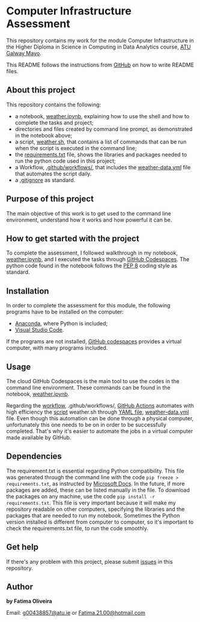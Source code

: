 # Computer Infrastructure Assessment

This repository contains my work for the module Computer Infrastructure in the Higher Diploma in Science in Computing in Data Analytics course, [ATU Galway Mayo](https://www.gmit.ie/).

This README follows the instructions from [GitHub](https://docs.github.com/en/repositories/managing-your-repositorys-settings-and-features/customizing-your-repository/about-readmes) on how to write README files.

## About this project

 This repository contains the following:
 - a notebook, [weather.ipynb](https://github.com/FatimaBOliveira/computer-infrastructure-assessment/blob/main/weather.ipynb), explaining how to use the shell and how to complete the tasks and project;
 - directories and files created by command line prompt, as demonstrated in the notebook above; 
 - a script, [weather.sh](https://github.com/FatimaBOliveira/computer-infrastructure-assessment/blob/main/weather.sh), that contains a list of commands that can be run when the script is executed in the command line;
 - the [requirements.txt](https://github.com/FatimaBOliveira/computer-infrastructure-assessment/blob/main/requirements.txt) file, shows the libraries and packages needed to run the python code used in this project;
 - a Workflow, [.github/workflows/](https://github.com/FatimaBOliveira/computer-infrastructure-assessment/tree/main/.github/workflows), that includes the [weather-data.yml](https://github.com/FatimaBOliveira/computer-infrastructure-assessment/blob/main/.github/workflows/weather-data.yml) file that automates the script daily.
 - a [.gitignore](https://github.com/FatimaBOliveira/computer-infrastructure-assessment/blob/main/.gitignore) as standard.

## Purpose of this project

The main objective of this work is to get used to the command line environment, understand how it works and how powerful it can be.

## How to get started with the project

To complete the assessment, I followed walkthrough in my notebook, [weather.ipynb](https://github.com/FatimaBOliveira/computer-infrastructure-assessment/blob/main/weather.ipynb), and I executed the tasks through [GitHub Codespaces](https://docs.github.com/en/codespaces/overview). The python code found in the notebook follows the [PEP 8](https://realpython.com/python-pep8/) coding style as standard.

## Installation

In order to complete the assessment for this module, the following programs have to be installed on the computer: 
- [Anaconda](https://www.anaconda.com/), where Python is included;
- [Visual Studio Code](https://code.visualstudio.com/).

If the programs are not installed, [GitHub codespaces](https://docs.github.com/en/codespaces/overview#benefits-of-github-codespaces) provides a virtual computer, with many programs included. 

## Usage

The cloud GitHub Codespaces is the main tool to use the codes in the command line environment. These commands can be found in the notebook, [weather.ipynb](https://github.com/FatimaBOliveira/computer-infrastructure-assessment/blob/main/weather.ipynb).

Regarding the [workflow](https://docs.github.com/en/actions/about-github-actions/understanding-github-actions#workflows), .github/workflows/, [GitHub Actions](https://docs.github.com/en/actions/about-github-actions/understanding-github-actions#overview) automates with high efficiency the [script](https://docs.fileformat.com/programming/sh/#what-is-a-sh-file) weather.sh through [YAML file](https://docs.github.com/en/actions/writing-workflows/workflow-syntax-for-github-actions#about-yaml-syntax-for-workflows), [weather-data.yml](https://github.com/FatimaBOliveira/computer-infrastructure-assessment/blob/main/.github/workflows/weather-data.yml) file. Even though this automation can be done through a physical computer, unfortunately this one needs to be on in order to be successfully completed. That's why it's easier to automate the jobs in a virtual computer made available by GitHub.

## Dependencies

The requirement.txt is essential regarding Python compatibility. This file was generated through the command line with the code `pip freeze > requirements.txt`, as instructed by [Microsoft Docs](https://github.com/MicrosoftDocs/visualstudio-docs/blob/main/docs/python/managing-required-packages-with-requirements-txt.md). In the future, if more packages are added, these can be listed manually in the file. To download the packages on any machine, use the code `pip install -r requirements.txt`. 
This file is very important because it will make my repository readable on other computers, specifying the libraries and the packages that are needed to run my notebook. Sometimes the Python version installed is different from computer to computer, so it's important to check the requirements.txt file, to run the code smoothly.

## Get help

If there's any problem with this project, please submit [issues](https://github.com/FatimaBOliveira/computer-infrastructure-assessment/issues) in this repository.

## Author

**by Fatima Oliveira** 

Email: g00438857@atu.ie or Fatima.21.00@hotmail.com